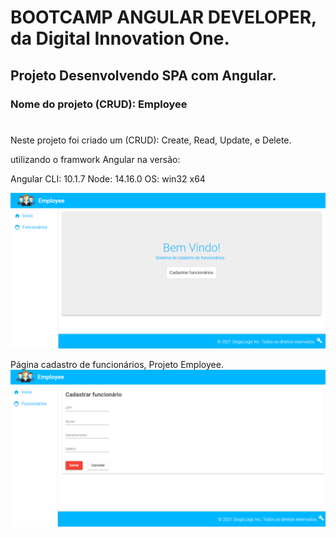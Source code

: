 # BOOTCAMP ANGULAR DEVELOPER, da Digital Innovation One.
## Projeto Desenvolvendo SPA com Angular. 
### Nome do projeto (CRUD): Employee 
#
Neste projeto foi criado um (CRUD): Create, Read, Update, e Delete.

utilizando o framwork Angular na versão:

Angular CLI: 10.1.7
Node: 14.16.0
OS: win32 x64




![employeeImg1](https://github.com/DiogoLogic/Pojeto-Desenvolvendo-SPA-com-Angular-DIO-BootCamp-Avanade/blob/main/img1.png)



Página cadastro de funcionários, Projeto Employee. 
![employeeImg2](https://github.com/DiogoLogic/Pojeto-Desenvolvendo-SPA-com-Angular-DIO-BootCamp-Avanade/blob/main/img2.png)






